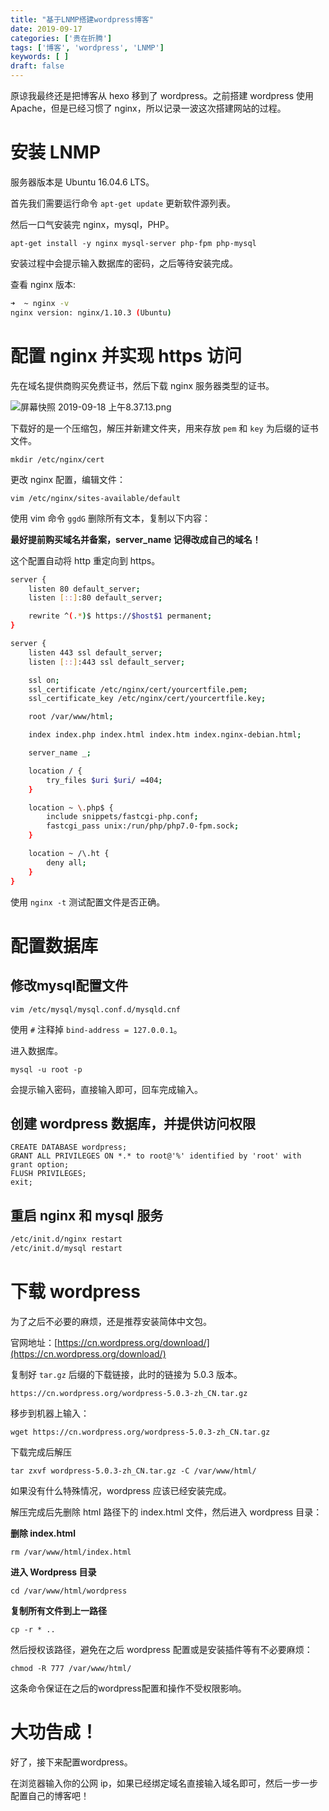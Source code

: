 ```yaml
---
title: "基于LNMP搭建wordpress博客"
date: 2019-09-17
categories: ['贵在折腾']
tags: ['博客', 'wordpress', 'LNMP']
keywords: [ ]
draft: false
---
```


原谅我最终还是把博客从 hexo 移到了 wordpress。之前搭建 wordpress 使用 Apache，但是已经习惯了 nginx，所以记录一波这次搭建网站的过程。

# 安装 LNMP

服务器版本是 Ubuntu 16.04.6 LTS。

首先我们需要运行命令 `apt-get update` 更新软件源列表。

然后一口气安装完 nginx，mysql，PHP。

`apt-get install -y nginx mysql-server php-fpm php-mysql`

安装过程中会提示输入数据库的密码，之后等待安装完成。

查看 nginx 版本:

```bash
➜  ~ nginx -v
nginx version: nginx/1.10.3 (Ubuntu)
```

# 配置 nginx 并实现 https 访问

先在域名提供商购买免费证书，然后下载 nginx 服务器类型的证书。

![屏幕快照 2019-09-18 上午8.37.13.png](https://i.loli.net/2019/09/18/V9o5Sh32ZPuMFG4.png)

下载好的是一个压缩包，解压并新建文件夹，用来存放 `pem` 和 `key` 为后缀的证书文件。

`mkdir /etc/nginx/cert`

更改 nginx 配置，编辑文件：

`vim /etc/nginx/sites-available/default`

使用 vim 命令 `ggdG` 删除所有文本，复制以下内容：

**最好提前购买域名并备案，server_name 记得改成自己的域名！**

这个配置自动将 http 重定向到 https。

```bash
server {
	listen 80 default_server;
	listen [::]:80 default_server;

	rewrite ^(.*)$ https://$host$1 permanent;
}

server {
	listen 443 ssl default_server;
	listen [::]:443 ssl default_server;

    ssl on;
    ssl_certificate /etc/nginx/cert/yourcertfile.pem;
    ssl_certificate_key /etc/nginx/cert/yourcertfile.key;

	root /var/www/html;

    index index.php index.html index.htm index.nginx-debian.html;

	server_name _;

	location / {
		try_files $uri $uri/ =404;
	}

	location ~ \.php$ {
		include snippets/fastcgi-php.conf;
		fastcgi_pass unix:/run/php/php7.0-fpm.sock;
	}

	location ~ /\.ht {
		deny all;
	}
}
```

使用 `nginx -t` 测试配置文件是否正确。

# 配置数据库

## 修改mysql配置文件

`vim /etc/mysql/mysql.conf.d/mysqld.cnf `

使用 `#` 注释掉 `bind-address = 127.0.0.1`。

进入数据库。

`mysql -u root -p`

会提示输入密码，直接输入即可，回车完成输入。

## 创建 wordpress 数据库，并提供访问权限

```mysql
CREATE DATABASE wordpress;
GRANT ALL PRIVILEGES ON *.* to root@'%' identified by 'root' with grant option;
FLUSH PRIVILEGES;
exit;
```

## 重启 nginx 和 mysql 服务

```bash
/etc/init.d/nginx restart
/etc/init.d/mysql restart
```

# 下载 wordpress

为了之后不必要的麻烦，还是推荐安装简体中文包。

官网地址：[https://cn.wordpress.org/download/](https://cn.wordpress.org/download/)

复制好 `tar.gz` 后缀的下载链接，此时的链接为 5.0.3 版本。

`https://cn.wordpress.org/wordpress-5.0.3-zh_CN.tar.gz`

移步到机器上输入：

`wget https://cn.wordpress.org/wordpress-5.0.3-zh_CN.tar.gz`

下载完成后解压

`tar zxvf wordpress-5.0.3-zh_CN.tar.gz -C /var/www/html/`

如果没有什么特殊情况，wordpress 应该已经安装完成。

解压完成后先删除 html 路径下的 index.html 文件，然后进入 wordpress 目录：

**删除 index.html**

`rm /var/www/html/index.html`

**进入 Wordpress 目录**

`cd /var/www/html/wordpress`

**复制所有文件到上一路径**

`cp -r * ..`

然后授权该路径，避免在之后 wordpress 配置或是安装插件等有不必要麻烦：

`chmod -R 777 /var/www/html/`

这条命令保证在之后的wordpress配置和操作不受权限影响。

# 大功告成！

好了，接下来配置wordpress。

在浏览器输入你的公网 ip，如果已经绑定域名直接输入域名即可，然后一步一步配置自己的博客吧！